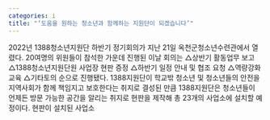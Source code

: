 ```yaml
---
categories: i
title: "‘도움을 원하는 청소년과 함께하는 지원단이 되겠습니다’"
---
```

2022년 1388청소년지원단 하반기 정기회의가 지난 21일 옥천군청소년수련관에서 열렸다. 20여명의 위원들이 참석한 가운데 진행된 이날 회의는 △상반기 활동업무 보고 △1388청소년지원단원 사업장 현판 증정 △하반기 일정 안내 및 협조 요청 △역량강화 교육 △기타토의 순으로 진행됐다. 1388지원단이 학교밖 청소년 및 청소년들의 안전을 지역사회가 함께 책임지고 보호한다는 취지로 결성된 만큼 1388지원단은 청소년들이 언제든 방문 가능한 공간을 알리는 취지로 현판을 제작해 총 23개의 사업소에 설치할 예정이다. 현판이 설치된 사업소